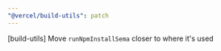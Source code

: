 ```yaml
---
"@vercel/build-utils": patch
---
```


[build-utils] Move `runNpmInstallSema` closer to where it's used
